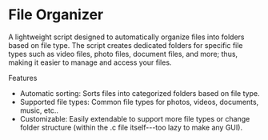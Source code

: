 # File Organizer

A lightweight script designed to automatically organize files into folders based on file type. The script creates dedicated folders for specific file types such as video files, photo files, document files, and more; thus, making it easier to manage and access your files.

Features
- Automatic sorting: Sorts files into categorized folders based on file type.
- Supported file types: Common file types for photos, videos, documents, music, etc..
- Customizable: Easily extendable to support more file types or change folder structure (within the .c file itself---too lazy to make any GUI).
